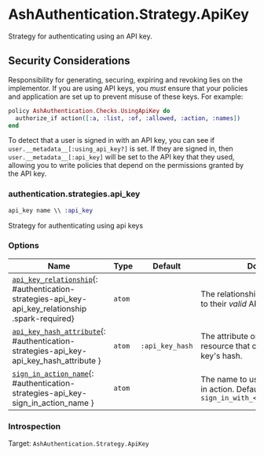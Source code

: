 <!--
This file was generated by Spark. Do not edit it by hand.
-->
# AshAuthentication.Strategy.ApiKey

Strategy for authenticating using an API key.

## Security Considerations

Responsibility for generating, securing, expiring and revoking lies on the implementor.
If you are using API keys, you *must* ensure that your policies and application are set
up to prevent misuse of these keys. For example:

```elixir
policy AshAuthentication.Checks.UsingApiKey do
  authorize_if action([:a, :list, :of, :allowed, :action, :names])
end
```

To detect that a user is signed in with an API key, you can see if
`user.__metadata__[:using_api_key?]` is set. If they are signed
in, then `user.__metadata__[:api_key]` will be set to the API key that they
used, allowing you to write policies that depend on the permissions granted
by the API key.



### authentication.strategies.api_key
```elixir
api_key name \\ :api_key
```


Strategy for authenticating using api keys






### Options

| Name | Type | Default | Docs |
|------|------|---------|------|
| [`api_key_relationship`](#authentication-strategies-api_key-api_key_relationship){: #authentication-strategies-api_key-api_key_relationship .spark-required} | `atom` |  | The relationship from the user to their *valid* API keys. |
| [`api_key_hash_attribute`](#authentication-strategies-api_key-api_key_hash_attribute){: #authentication-strategies-api_key-api_key_hash_attribute } | `atom` | `:api_key_hash` | The attribute on the API key resource that contains the API key's hash. |
| [`sign_in_action_name`](#authentication-strategies-api_key-sign_in_action_name){: #authentication-strategies-api_key-sign_in_action_name } | `atom` |  | The name to use for the sign in action. Defaults to `sign_in_with_<strategy_name>` |





### Introspection

Target: `AshAuthentication.Strategy.ApiKey`



<style type="text/css">.spark-required::after { content: "*"; color: red !important; }</style>

